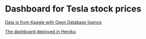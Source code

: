 # Dashboard for Tesla stock prices

[Data is from Kaggle with Open Database lisence](https://www.kaggle.com/rpaguirre/tesla-stock-price)

[The dashboard deployed in Heroku](https://dashboard-miia.herokuapp.com)